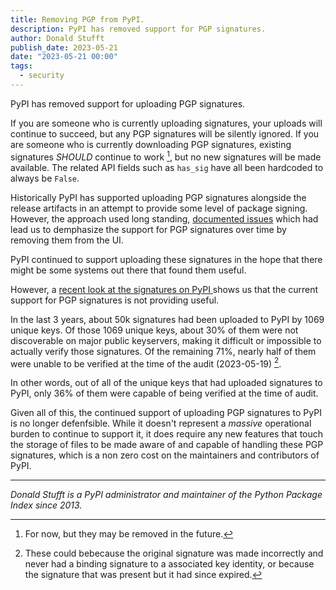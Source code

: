 ```yaml
---
title: Removing PGP from PyPI.
description: PyPI has removed support for PGP signatures.
author: Donald Stufft
publish_date: 2023-05-21
date: "2023-05-21 00:00"
tags:
  - security
---
```


PyPI has removed support for uploading PGP signatures.

If you are someone who is currently uploading signatures, your uploads will
continue to succeed, but any PGP signatures will be silently ignored. If you are
someone who is currently downloading PGP signatures, existing signatures
*SHOULD* continue to work [^1], but no new signatures will be made available.
The related API fields such as `has_sig` have all been hardcoded to always be
`False`.

Historically PyPI has supported uploading PGP signatures alongside the release
artifacts in an attempt to provide some level of package signing. However, the
approach used long standing,
[documented issues](https://caremad.io/posts/2013/07/packaging-signing-not-holy-grail/)
which had lead us to demphasize the support
for PGP signatures over time by removing them from the UI.

PyPI continued to support uploading these signatures in the hope that there
might be some systems out there that found them useful.

However, a
[recent look at the signatures on PyPI ](https://blog.yossarian.net/2023/05/21/PGP-signatures-on-PyPI-worse-than-useless)
shows us that the current support for PGP signatures is not providing useful.

In the last 3 years, about 50k signatures had been uploaded to PyPI by 1069
unique keys. Of those 1069 unique keys, about 30% of them were not discoverable
on major public keyservers, making it difficult or impossible to actually verify
those signatures. Of the remaining 71%, nearly half of them were unable to be
verified at the time of the audit (2023-05-19) [^2].

In other words, out of all of the unique keys that had uploaded signatures to
PyPI, only 36% of them were capable of being verified at the time of audit.

Given all of this, the continued support of uploading PGP signatures to PyPI is
no longer defenfsible. While it doesn't represent a *massive* operational burden
to continue to support it, it does require any new features that touch the
storage of files to be made aware of and capable of handling these PGP
signatures, which is a non zero cost on the maintainers and contributors of
PyPI.

---

_Donald Stufft is a PyPI administrator and maintainer of the Python Package Index since 2013._


[^1]: For now, but they may be removed in the future.
[^2]: These could bebecause the original signature was made incorrectly and
      never had a binding signature to a associated key identity, or because
      the signature that was present but it had since expired.
